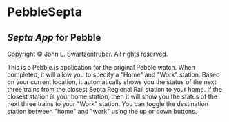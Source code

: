 # PebbleSepta
## *Septa App* for Pebble

Copyright &copy; John L. Swartzentruber. All rights reserved.

This is a Pebble.js application for the original Pebble watch. When completed, it will allow you to specify a "Home" and "Work" station. Based on your current location, it automatically shows you the status of the next three trains from the closest Septa Regional Rail station to your home. If the closest station is your home station, then it will show you the status of the next three trains to your "Work" station. You can toggle the destination station between "home" and "work" using the up or down buttons.
